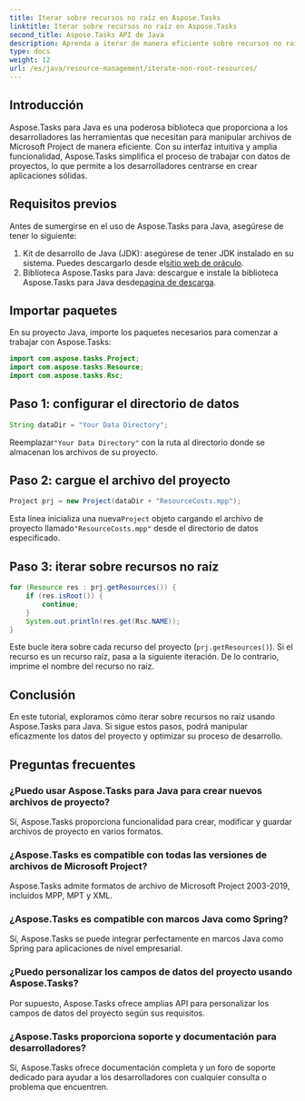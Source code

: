 ```yaml
---
title: Iterar sobre recursos no raíz en Aspose.Tasks
linktitle: Iterar sobre recursos no raíz en Aspose.Tasks
second_title: Aspose.Tasks API de Java
description: Aprenda a iterar de manera eficiente sobre recursos no raíz en archivos de Microsoft Project usando Aspose.Tasks para Java. Mejore su proceso de desarrollo.
type: docs
weight: 12
url: /es/java/resource-management/iterate-non-root-resources/
---
```

## Introducción
Aspose.Tasks para Java es una poderosa biblioteca que proporciona a los desarrolladores las herramientas que necesitan para manipular archivos de Microsoft Project de manera eficiente. Con su interfaz intuitiva y amplia funcionalidad, Aspose.Tasks simplifica el proceso de trabajar con datos de proyectos, lo que permite a los desarrolladores centrarse en crear aplicaciones sólidas.
## Requisitos previos
Antes de sumergirse en el uso de Aspose.Tasks para Java, asegúrese de tener lo siguiente:
1.  Kit de desarrollo de Java (JDK): asegúrese de tener JDK instalado en su sistema. Puedes descargarlo desde el[sitio web de oráculo](https://www.oracle.com/java/technologies/javase-jdk11-downloads.html).
2. Biblioteca Aspose.Tasks para Java: descargue e instale la biblioteca Aspose.Tasks para Java desde[pagina de descarga](https://releases.aspose.com/tasks/java/).

## Importar paquetes
En su proyecto Java, importe los paquetes necesarios para comenzar a trabajar con Aspose.Tasks:
```java
import com.aspose.tasks.Project;
import com.aspose.tasks.Resource;
import com.aspose.tasks.Rsc;
```

## Paso 1: configurar el directorio de datos
```java
String dataDir = "Your Data Directory";
```
 Reemplazar`"Your Data Directory"` con la ruta al directorio donde se almacenan los archivos de su proyecto.
## Paso 2: cargue el archivo del proyecto
```java
Project prj = new Project(dataDir + "ResourceCosts.mpp");
```
 Esta línea inicializa una nueva`Project` objeto cargando el archivo de proyecto llamado`"ResourceCosts.mpp"` desde el directorio de datos especificado.
## Paso 3: iterar sobre recursos no raíz
```java
for (Resource res : prj.getResources()) {
    if (res.isRoot()) {
        continue;
    }
    System.out.println(res.get(Rsc.NAME));
}
```
Este bucle itera sobre cada recurso del proyecto (`prj.getResources()`). Si el recurso es un recurso raíz, pasa a la siguiente iteración. De lo contrario, imprime el nombre del recurso no raíz.

## Conclusión
En este tutorial, exploramos cómo iterar sobre recursos no raíz usando Aspose.Tasks para Java. Si sigue estos pasos, podrá manipular eficazmente los datos del proyecto y optimizar su proceso de desarrollo.
## Preguntas frecuentes
### ¿Puedo usar Aspose.Tasks para Java para crear nuevos archivos de proyecto?
Sí, Aspose.Tasks proporciona funcionalidad para crear, modificar y guardar archivos de proyecto en varios formatos.
### ¿Aspose.Tasks es compatible con todas las versiones de archivos de Microsoft Project?
Aspose.Tasks admite formatos de archivo de Microsoft Project 2003-2019, incluidos MPP, MPT y XML.
### ¿Aspose.Tasks es compatible con marcos Java como Spring?
Sí, Aspose.Tasks se puede integrar perfectamente en marcos Java como Spring para aplicaciones de nivel empresarial.
### ¿Puedo personalizar los campos de datos del proyecto usando Aspose.Tasks?
Por supuesto, Aspose.Tasks ofrece amplias API para personalizar los campos de datos del proyecto según sus requisitos.
### ¿Aspose.Tasks proporciona soporte y documentación para desarrolladores?
Sí, Aspose.Tasks ofrece documentación completa y un foro de soporte dedicado para ayudar a los desarrolladores con cualquier consulta o problema que encuentren.
